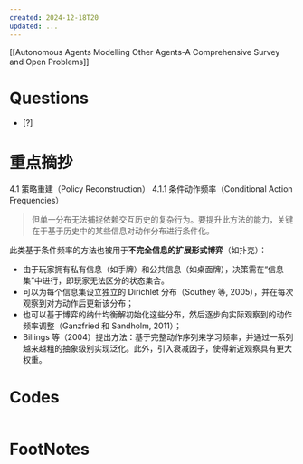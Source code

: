 ```yaml
---
created: 2024-12-18T20
updated: ...
---
```

[[Autonomous Agents Modelling Other Agents-A Comprehensive Survey and Open Problems]]

# Questions

- [?] 


# 重点摘抄
4.1 策略重建（Policy Reconstruction）
4.1.1 条件动作频率（Conditional Action Frequencies）
>但单一分布无法捕捉依赖交互历史的复杂行为。要提升此方法的能力，关键在于基于历史中的某些信息对动作分布进行条件化。

此类基于条件频率的方法也被用于**不完全信息的扩展形式博弈**（如扑克）：

* 由于玩家拥有私有信息（如手牌）和公共信息（如桌面牌），决策需在“信息集”中进行，即玩家无法区分的状态集合。
* 可以为每个信息集设立独立的 Dirichlet 分布（Southey 等, 2005），并在每次观察到对方动作后更新该分布；
* 也可以基于博弈的纳什均衡解初始化这些分布，然后逐步向实际观察到的动作频率调整（Ganzfried 和 Sandholm, 2011）；
* Billings 等（2004）提出方法：基于完整动作序列来学习频率，并通过一系列越来越粗的抽象级别实现泛化。此外，引入衰减因子，使得新近观察具有更大权重。



# Codes

```python

```


# FootNotes
